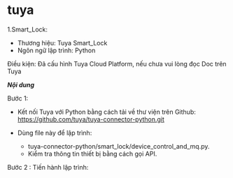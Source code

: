 # tuya
1.Smart_Lock:
- Thương hiệu: Tuya Smart_Lock
- Ngôn ngữ lập trình: Python

Điều kiện: Đã cấu hình Tuya Cloud Platform, nếu chưa vui lòng đọc Doc trên Tuya


***Nội dung***


Bước 1:
 - Kết nối Tuya với Python bằng cách tải về thư viện trên Github:
    	https://github.com/tuya/tuya-connector-python.git

 - Dùng file này để lập trình:
    +	tuya-connector-python/smart_lock/device_control_and_mq.py.
    +	Kiểm tra thông tin thiết bị bằng cách gọi API.

Bước 2 : Tiến hành lập trình:
